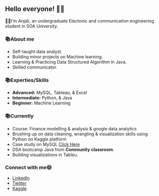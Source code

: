 ## Hello everyone! 🙋‍♀️
👩‍🎓I'm Anjali, an undergraduate Electonic and communication engineering student in SOA University. 

### 📚About me
- Self-taught data analyst.
- Building minor projects on Machine learning.
- Learning & Practicing Data Structured Algorithm in Java.
- Skilled communicator.

### 📚Experties/Skills
- **Advanced:** MySQL, Tableau, & Excel
- **Intermediate:** Python, & Java
- **Beginner:** Machine Learning

### 📚Currently
- Course: Finance modelling & analysis & google data analytics
- Brushing up on data cleaning, wrangling & visualization skills using Python on Kaggle platform
- Case study on MySQL [Click Here](https://github.com/hanabi10/8-Week-SQL-Challenge)
- DSA bootcamp Java from **Community classroom**.
- Building visualizations in Tableu.

### Connect with me😄
- [LinkedIn](https://www.linkedin.com/in/anjali-pant01/)
- [Twitter](https://twitter.com/AnjaliPant)
- [Kaggle](https://www.kaggle.com/pantanjali)
